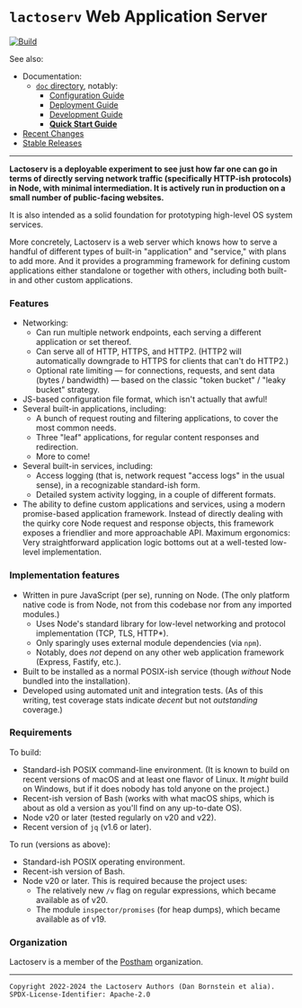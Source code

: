 `lactoserv` Web Application Server
==================================

[![Build](https://github.com/danfuzz/lactoserv/actions/workflows/main.yml/badge.svg)](https://github.com/danfuzz/lactoserv/actions/workflows/main.yml)

See also:
* Documentation:
  * [`doc` directory](./doc), notably:
    * [Configuration Guide](./doc/configuration/README.md)
    * [Deployment Guide](./doc/deployment.md)
    * [Development Guide](./doc/development.md)
    * [**Quick Start Guide**](./doc/quick-start.md)
* [Recent Changes](./CHANGELOG.md)
* [Stable Releases](./RELEASES.md)

- - - - - - - - - -

**Lactoserv is a deployable experiment to see just how far one can go in terms
of directly serving network traffic (specifically HTTP-ish protocols) in Node,
with minimal intermediation. It is actively run in production on a small number
of public-facing websites.**

It is also intended as a solid foundation for prototyping high-level OS system
services.

More concretely, Lactoserv is a web server which knows how to serve a handful of
different types of built-in "application" and "service," with plans to add more.
And it provides a programming framework for defining custom applications either
standalone or together with others, including both built-in and other custom
applications.

### Features

* Networking:
  * Can run multiple network endpoints, each serving a different application or
    set thereof.
  * Can serve all of HTTP, HTTPS, and HTTP2. (HTTP2 will automatically downgrade
    to HTTPS for clients that can't do HTTP2.)
  * Optional rate limiting &mdash; for connections, requests, and sent data
    (bytes / bandwidth) &mdash; based on the classic "token bucket" / "leaky
    bucket" strategy.
* JS-based configuration file format, which isn't actually that awful!
* Several built-in applications, including:
  * A bunch of request routing and filtering applications, to cover the most
    common needs.
  * Three "leaf" applications, for regular content responses and redirection.
  * More to come!
* Several built-in services, including:
  * Access logging (that is, network request "access logs" in the usual sense),
    in a recognizable standard-ish form.
  * Detailed system activity logging, in a couple of different formats.
* The ability to define custom applications and services, using a modern
  promise-based application framework. Instead of directly dealing with the
  quirky core Node request and response objects, this framework exposes a
  friendlier and more approachable API. Maximum ergonomics: Very straightforward
  application logic bottoms out at a well-tested low-level implementation.

### Implementation features

* Written in pure JavaScript (per se), running on Node. (The only platform
  native code is from Node, not from this codebase nor from any imported
  modules.)
  * Uses Node's standard library for low-level networking and protocol
    implementation (TCP, TLS, HTTP*).
  * Only sparingly uses external module dependencies (via `npm`).
  * Notably, does _not_ depend on any other web application framework (Express,
    Fastify, etc.).
* Built to be installed as a normal POSIX-ish service (though _without_ Node
  bundled into the installation).
* Developed using automated unit and integration tests. (As of this writing,
  test coverage stats indicate _decent_ but not _outstanding_ coverage.)

### Requirements

To build:
* Standard-ish POSIX command-line environment. (It is known to build on recent
  versions of macOS and at least one flavor of Linux. It _might_ build on
  Windows, but if it does nobody has told anyone on the project.)
* Recent-ish version of Bash (works with what macOS ships, which is about as
  old a version as you'll find on any up-to-date OS).
* Node v20 or later (tested regularly on v20 and v22).
* Recent version of `jq` (v1.6 or later).

To run (versions as above):
* Standard-ish POSIX operating environment.
* Recent-ish version of Bash.
* Node v20 or later. This is required because the project uses:
  * The relatively new `/v` flag on regular expressions, which became available
    as of v20.
  * The module `inspector/promises` (for heap dumps), which became available as
    of v19.

### Organization

Lactoserv is a member of the [Postham](https://postham.org/) organization.

- - - - - - - - - -
```
Copyright 2022-2024 the Lactoserv Authors (Dan Bornstein et alia).
SPDX-License-Identifier: Apache-2.0
```
